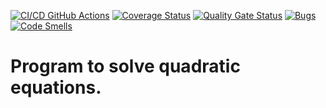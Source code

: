 [![CI/CD GitHub Actions](https://github.com/VoidZeroNull0/ctest-quadratic/actions/workflows/test-action.yml/badge.svg)](https://github.com/VoidZeroNull0/ctest-quadratic/actions/workflows/test-action.yml)
[![Coverage Status](https://coveralls.io/repos/github/VoidZeroNull0/ctest-quadratic/badge.svg)](https://coveralls.io/github/VoidZeroNull0/ctest-quadratic)
[![Quality Gate Status](https://sonarcloud.io/api/project_badges/measure?project=VoidZeroNull0_ctest-quadratic&metric=alert_status)](https://sonarcloud.io/summary/new_code?id=VoidZeroNull0_ctest-quadratic)
[![Bugs](https://sonarcloud.io/api/project_badges/measure?project=VoidZeroNull0_ctest-quadratic&metric=bugs)](https://sonarcloud.io/summary/new_code?id=VoidZeroNull0_ctest-quadratic)
[![Code Smells](https://sonarcloud.io/api/project_badges/measure?project=VoidZeroNull0_ctest-quadratic&metric=code_smells)](https://sonarcloud.io/summary/new_code?id=VoidZeroNull0_ctest-quadratic)

# Program to solve quadratic equations.
